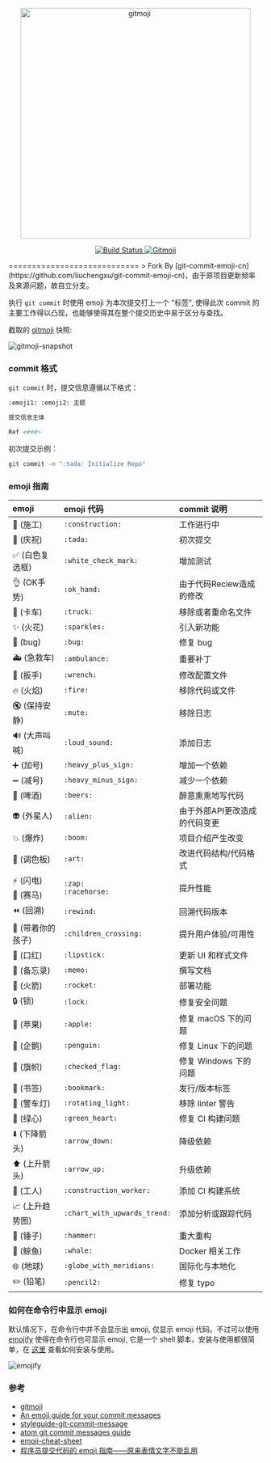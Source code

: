 <p align="center">
	<a href="https://gitmoji.carloscuesta.me">
		<img src="https://cloud.githubusercontent.com/assets/7629661/20073135/4e3db2c2-a52b-11e6-85e1-661a8212045a.gif" width="456" alt="gitmoji">
	</a>
</p>
<p align="center">
	<a href="https://travis-ci.org/carloscuesta/gitmoji">
		<img src="https://img.shields.io/travis/carloscuesta/gitmoji.svg?style=flat-square"
			 alt="Build Status">
	</a>
	<a href="https://gitmoji.carloscuesta.me">
		<img src="https://img.shields.io/badge/gitmoji-%20😜%20😍-FFDD67.svg?style=flat-square"
			 alt="Gitmoji">
	</a>
</p>
============================
> 	Fork By [git-commit-emoji-cn](https://github.com/liuchengxu/git-commit-emoji-cn)，由于原项目更新频率及来源问题，故自立分支。 

执行 `git commit` 时使用 emoji 为本次提交打上一个 "标签", 使得此次 commit 的主要工作得以凸现，也能够使得其在整个提交历史中易于区分与查找。

截取的 [gitmoji](https://github.com/carloscuesta/gitmoji) 快照:

![gitmoji-snapshot](snapshot.png)

### commit 格式

`git commit` 时，提交信息遵循以下格式：

```sh
:emoji1: :emoji2: 主题

提交信息主体

Ref <###>
```

初次提交示例：

```sh
git commit -m ":tada: Initialize Repo"
```

### emoji 指南

emoji                                   | emoji 代码                   | commit 说明
:--------                               | :--------                    | :--------
:construction: (施工)                   | `:construction:`             | 工作进行中
:tada: (庆祝)                           | `:tada:`                     | 初次提交
:white_check_mark: (白色复选框)         | `:white_check_mark:`         | 增加测试
:ok_hand: (OK手势)						| `:ok_hand:`				   | 由于代码Reciew造成的修改
:truck: (卡车)							| `:truck:`					   | 移除或者重命名文件
:sparkles: (火花)                       | `:sparkles:`                 | 引入新功能
:bug: (bug)                             | `:bug:`                      | 修复 bug
:ambulance: (急救车)                    | `:ambulance:`                | 重要补丁
:wrench: (扳手)							| `:wrench:`				   | 修改配置文件
:fire: (火焰)                           | `:fire:`                     | 移除代码或文件
:mute: (保持安静)						| `:mute:`					   | 移除日志
:loud_sound: (大声叫喊)					| `:loud_sound:`			   | 添加日志
:heavy_plus_sign: (加号)                | `:heavy_plus_sign:`          | 增加一个依赖
:heavy_minus_sign: (减号)               | `:heavy_minus_sign:`         | 减少一个依赖
:beers: (啤酒)							| `:beers:`					   | 醉意熏熏地写代码
:alien: (外星人)						| `:alien:`					   | 由于外部API更改造成的代码变更
:boom: (爆炸)							| `:boom:`					   | 项目介绍产生改变
:art: (调色板)                          | `:art:`                      | 改进代码结构/代码格式
:zap: (闪电)<br>:racehorse: (赛马)      | `:zap:`<br>`:racehorse:`     | 提升性能
:rewind: (回溯)							| `:rewind:`				   | 回溯代码版本
:children_crossing: (带着你的孩子)		| `:children_crossing:`		   | 提升用户体验/可用性
:lipstick: (口红)                       | `:lipstick:`                 | 更新 UI 和样式文件
:memo: (备忘录)                         | `:memo:`                     | 撰写文档
:rocket: (火箭)                         | `:rocket:`                   | 部署功能
:lock: (锁)                             | `:lock:`                     | 修复安全问题
:apple: (苹果)                          | `:apple:`                    | 修复 macOS 下的问题
:penguin: (企鹅)                        | `:penguin:`                  | 修复 Linux 下的问题
:checkered_flag: (旗帜)                 | `:checked_flag:`             | 修复 Windows 下的问题
:bookmark: (书签)                       | `:bookmark:`                 | 发行/版本标签
:rotating_light: (警车灯)               | `:rotating_light:`           | 移除 linter 警告
:green_heart: (绿心)                    | `:green_heart:`              | 修复 CI 构建问题
:arrow_down: (下降箭头)                 | `:arrow_down:`               | 降级依赖
:arrow_up: (上升箭头)                   | `:arrow_up:`                 | 升级依赖
:construction_worker: (工人)            | `:construction_worker:`      | 添加 CI 构建系统
:chart_with_upwards_trend: (上升趋势图) | `:chart_with_upwards_trend:` | 添加分析或跟踪代码
:hammer: (锤子)                         | `:hammer:`                   | 重大重构
:whale: (鲸鱼)                          | `:whale:`                    | Docker 相关工作
:globe_with_meridians: (地球)           | `:globe_with_meridians:`     | 国际化与本地化
:pencil2: (铅笔)                        | `:pencil2:`                  | 修复 typo


### 如何在命令行中显示 emoji

默认情况下，在命令行中并不会显示出 emoji, 仅显示 emoji 代码。不过可以使用 [emojify](https://github.com/mrowa44/emojify) 使得在命令行也可显示 emoji, 它是一个 shell 脚本，安装与使用都很简单，在 [这里](https://github.com/mrowa44/emojify) 查看如何安装与使用。

![emojify](terminal_emojify.png)

### 参考

- [gitmoji](https://github.com/carloscuesta/gitmoji/)
- [An emoji guide for your commit messages](https://gitmoji.carloscuesta.me/)
- [styleguide-git-commit-message](https://github.com/slashsBin/styleguide-git-commit-message)
- [atom git commit messages guide](https://github.com/atom/atom/blob/master/CONTRIBUTING.md#git-commit-messages)
- [emoji-cheat-sheet](http://www.webpagefx.com/tools/emoji-cheat-sheet/)
- [程序员提交代码的 emoji 指南——原来表情文字不能乱用](https://www.h5jun.com/post/gitmoji.html)
